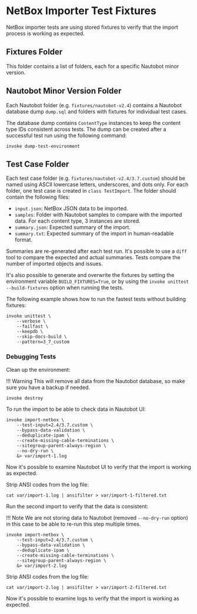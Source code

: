 # NetBox Importer Test Fixtures

NetBox importer tests are using stored fixtures to verify that the import process is working as expected.

## Fixtures Folder

This folder contains a list of folders, each for a specific Nautobot minor version.

## Nautobot Minor Version Folder

Each Nautobot folder (e.g. `fixtures/nautobot-v2.4`) contains a Nautobot database dump `dump.sql` and folders with fixtures for individual test cases.

The database dump contains `ContentType` instances to keep the content type IDs consistent across tests. The dump can be created after a successful test run using the following command:

```shell
invoke dump-test-environment
```

## Test Case Folder

Each test case folder (e.g. `fixtures/nautobot-v2.4/3.7.custom`) should be named using ASCII lowercase letters, underscores, and dots only. For each folder, one test case is created in `class TestImport`. The folder should contain the following files:

- `input.json`: NetBox JSON data to be imported.
- `samples`: Folder with Nautobot samples to compare with the imported data. For each content type, 3 instances are stored.
- `summary.json`: Expected summary of the import.
- `summary.txt`: Expected summary of the import in human-readable format.

Summaries are re-generated after each test run. It's possible to use a `diff` tool to compare the expected and actual summaries. Tests compare the number of imported objects and issues.

It's also possible to generate and overwrite the fixtures by setting the environment variable `BUILD_FIXTURES=True`, or by using the `invoke unittest --build-fixtures` option when running the tests.

The following example shows how to run the fastest tests without building fixtures:

```shell
invoke unittest \
    --verbose \
    --failfast \
    --keepdb \
    --skip-docs-build \
    --pattern=3_7_custom
```

### Debugging Tests

Clean up the environment:

!!! Warning
    This will remove all data from the Nautobot database, so make sure you have a backup if needed.

```shell
invoke destroy
```

To run the import to be able to check data in Nautobot UI:

```shell
invoke import-netbox \
    --test-input=2.4/3.7.custom \
    --bypass-data-validation \
    --deduplicate-ipam \
    --create-missing-cable-terminations \
    --sitegroup-parent-always-region \
    --no-dry-run \
    &> var/import-1.log
```

Now it's possible to examine Nautobot UI to verify that the import is working as expected.

Strip ANSI codes from the log file:

```shell
cat var/import-1.log | ansifilter > var/import-1-filtered.txt
```

Run the second import to verify that the data is consistent:

!!! Note
    We are not storing data to Nautobot (removed `--no-dry-run` option) in this case to be able to re-run this step multiple times.

```shell
invoke import-netbox \
    --test-input=2.4/3.7.custom \
    --bypass-data-validation \
    --deduplicate-ipam \
    --create-missing-cable-terminations \
    --sitegroup-parent-always-region \
    &> var/import-2.log
```

Strip ANSI codes from the log file:

```shell
cat var/import-2.log | ansifilter > var/import-2-filtered.txt
```

Now it's possible to examine logs to verify that the import is working as expected.
